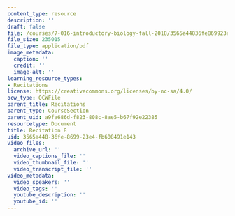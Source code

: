 ```yaml
---
content_type: resource
description: ''
draft: false
file: /courses/7-016-introductory-biology-fall-2018/3565a44836fe869923e4fb608491e143_MIT7_016F18rec8.pdf
file_size: 235015
file_type: application/pdf
image_metadata:
  caption: ''
  credit: ''
  image-alt: ''
learning_resource_types:
- Recitations
license: https://creativecommons.org/licenses/by-nc-sa/4.0/
ocw_type: OCWFile
parent_title: Recitations
parent_type: CourseSection
parent_uid: a9fa686d-f823-808c-8ae5-b67f92e22385
resourcetype: Document
title: Recitation 8
uid: 3565a448-36fe-8699-23e4-fb608491e143
video_files:
  archive_url: ''
  video_captions_file: ''
  video_thumbnail_file: ''
  video_transcript_file: ''
video_metadata:
  video_speakers: ''
  video_tags: ''
  youtube_description: ''
  youtube_id: ''
---
```

